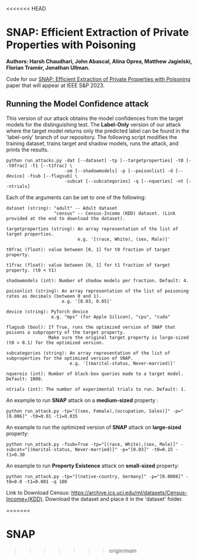 <<<<<<< HEAD
# SNAP: Efficient Extraction of Private Properties with Poisoning
**Authors: Harsh Chaudhari, John Abascal, Alina Oprea, Matthew Jagielski, Florian Tramèr, Jonathan Ullman.**

Code for our [SNAP: Efficient Extraction of Private Properties with Poisoning](https://arxiv.org/pdf/2208.12348.pdf) paper that will appear at IEEE S&P 2023.  

## Running the Model Confidence attack
 This version of our attack obtains the model confidences from the target models for the distinguishing test. The **Label-Only** version of our attack where the target model returns only the predicted label can be found in the 'label-only' branch of our repository.
The following script modifies the training dataset, trains target and shadow models, runs the attack, and prints the results.
```shell
python run_attacks.py -dat [--dataset] -tp [--targetproperties] -t0 [--t0frac] -t1 [--t1frac] \
                      -sm [--shadowmodels] -p [--poisonlist] -d [--device] -fsub [--flagsub] \
                      -subcat [--subcategories] -q [--nqueries] -nt [--ntrials]

```

Each of the arguments can be set to one of the following:

```shell
dataset (string): "adult" -- Adult dataset
                  "census" -- Census-Income (KDD) dataset. (Link provided at the end to download the dataset).

targetproperties (string): An array representation of the list of target properties. 
                           e.g. '[(race, White), (sex, Male)]'
                    
t0frac (float): value between [0, 1] for t0 fraction of target property.

t1frac (float): value between [0, 1] for t1 fraction of target property. (t0 < t1)

shadowmodels (int): Number of shadow models per fraction. Default: 4.
                     
poisonlist (string): An array representation of the list of poisoning rates as decimals (between 0 and 1).
                     e.g. '[0.03, 0.05]'

device (string): PyTorch device
                 e.g. "mps" (for Apple Silicon), "cpu", "cuda"

flagsub (bool): If True, runs the optimized version of SNAP that poisons a subproperty of the target property.
                Make sure the original target property is large-sized (t0 > 0.1) for the optimized version.

subcategories (string): An array representation of the list of subproperties for the optimized version of SNAP.
                        e.g. '[(marital-status, Never-married)]'

nquereis (int): Number of black-box queries made to a target model. Default: 1000.

ntrials (int): The number of experimental trials to run. Default: 1.
```

An example to run **SNAP** attack on a **medium-sized** property :

```shell
python run_attack.py -tp="[(sex, Female),(occupation, Sales)]" -p="[0.006]" -t0=0.01 -t1=0.035
```
An example to run the optimized version of **SNAP** attack on **large-sized** property:

```shell
python run_attack.py -fsub=True -tp="[(race, White),(sex, Male)]" -subcat="[(marital-status, Never-married)]" -p="[0.03]" -t0=0.15 -t1=0.30
```

An example to run **Property Existence** attack on **small-sized** property:

```shell
python run_attack.py -tp="[(native-country, Germany]" -p="[0.0008]" -t0=0.0 -t1=0.001 -q 100
```

Link to Download Census: https://archive.ics.uci.edu/ml/datasets/Census-Income+(KDD). Download the dataset and place it in the 'dataset' folder.



=======
# SNAP
>>>>>>> origin/main
